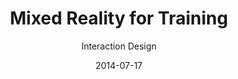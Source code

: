 ---
title: Mixed Reality for Training
subtitle: Interaction Design
layout: default
modal-id: 2
date: 2014-07-17
img: mrtraining.png
thumbnail: mrtraining-thumbnail.png
alt: image-alt
project-date: April 2014
client: Start Bootstrap
category: Web Development
description: <br>Interdisciplinary approaches for the analysis of sports training covered the following elements:<br><br><span style="font-family:Droid serif;"><i><b>· Psychological approach:</b> Motivation, Goal setting, Confidence, Anxiety</i></span><br><span style="font-family:Droid serif;"><i><b>· Physiological approach:</b> Short-term/Long-term physiological reaction</i></span><br><span style="font-family:Droid serif;"><i><b>· Biomechanical approach:</b> Biomechanics, Sports rehabilitation</i></span><br><br>Based on the analysis, we discovered mixed reality sports training's key features:<br><br><span style="font-family:Droid serif; font-style:Italic;"><b>1. First-person view coaching</b></span><br><span style="font-family:Droid serif; font-style:Italic;">&nbsp&nbsp1-1 Psychological approach:</span><br><span style="padding:50px;> Appropriate feedback about the correct posture will give the trainee a sense of stability and motivate them.</span><br><span style="font-family:Droid serif; font-style:Italic;">&nbsp&nbsp1-2 Physiological approach:</span><span style="padding:50px;> Intuitive and efficient exercise will lead to an increasing amount of training so that people can obtain a strong body.</span><br><span style="font-family:Droid serif; font-style:Italic;">&nbsp&nbsp1-3 Biomechanical approach:</span><span style="padding:50px;> Posture correction during exercise will ensure safety.</span><br><br><span style="font-family:Droid serif; font-style:Italic;"><b>2. Third-person view coaching</b></span><br><span style="font-family:Droid serif; font-style:Italic;">&nbsp&nbsp2-1 Psychological approach:</span><span style="padding:50px;> Exercise manual with self-avatar will provide vicarious experience and confidence.</span><br><span style="font-family:Droid serif; font-style:Italic;">&nbsp&nbsp2-2 Physiological approach:</span><span style="padding:50px;> The self-avatar manual will show understandable contents for appropriate exercise intensity.</span><br><span style="font-family:Droid serif; font-style:Italic;">&nbsp&nbsp2-3 Biomechanical approach:</span><span style="padding:50px;> The intuitive manual will provide insight into the potential consequences of dangerous postures.</span><br><br><span style="font-family:Droid serif; font-style:Italic;"><b>3. Body estimation</b></span><br><span style="font-family:Droid serif; font-style:Italic;">&nbsp&nbsp3-1 Psychological approach:</span><span style="padding:50px;> Observing body changes will be a great stimulus in motivation, and it will give confidence and patience to trainees.</span><br><span style="font-family:Droid serif; font-style:Italic;">&nbsp&nbsp3-2 Physiological approach:</span><span style="padding:50px;> Visualizing body status will help decide the types of exercise.</span><br><span style="font-family:Droid serif; font-style:Italic;">&nbsp&nbsp3-3 Biomechanical approach:</span><span style="padding:50px;> Safe exercise planning will become easier while watching the specific muscle status, like asymmetrical muscles.</span><br><br><span style="font-family:Droid serif; font-style:Italic;"><b>4. Game simulation</b></span><br><span style="font-family:Droid serif; font-style:Italic;">&nbsp&nbsp4-1 Psychological approach:</span><span style="padding:50px;> Trainees will learn how to deal with anxiety and immediate decision problem through immersive training.</span><br><span style="font-family:Droid serif; font-style:Italic;">&nbsp&nbsp4-2 Physiological approach:</span><span style="padding:50px;> Adaptation to the actual game environment will help the formation of muscle memory.</span><br><span style="font-family:Droid serif; font-style:Italic;">&nbsp&nbsp4-3 Biomechanical approach:</span><span style="padding:50px;> Optimal strategies for each player will be acquired and trained.</span><br><br><span style="font-family:Droid serif; font-style:Italic;"><b>5. Motivator</b></span><br><span style="font-family:Droid serif; font-style:Italic;">&nbsp&nbsp5-1 Psychological approach:</span><span style="padding:50px;> Appropriate multi-modal feedback will provide trainees with a more positive self-image, which leads to intrinsic motivation.</span><br><span style="font-family:Droid serif; font-style:Italic;">&nbsp&nbsp5-2 Physiological approach:</span><span style="padding:50px;> Trainees will unleash their potential through encouragement.</span><br><span style="font-family:Droid serif; font-style:Italic;">&nbsp&nbsp5-3 Biomechanical approach:</span><span style="padding:50px;> The physical properties of trainees will give lower anxiety and higher confidence.</span><br><br><span style="font-family:Droid serif; font-style:Italic;"><b>6. Performance manager</b></span><br><span style="font-family:Droid serif; font-style:Italic;">&nbsp&nbsp6-1 Psychological approach:</span><span style="padding:50px;> A customized performance manager will provide users with intrinsic motivation.</span><br><span style="font-family:Droid serif; font-style:Italic;">&nbsp&nbsp6-2 Physiological approach:</span> The performance manager will suggest flexible goals for long-term training based on the current body condition.</span><br><span style="font-family:Droid serif; font-style:Italic;">&nbsp&nbsp6-3 Biomechanical approach:</span><span style="padding:50px;> The performance manager will take charge of everything, thereby ensuring the trainee's safety through concentrated training.</span>

---